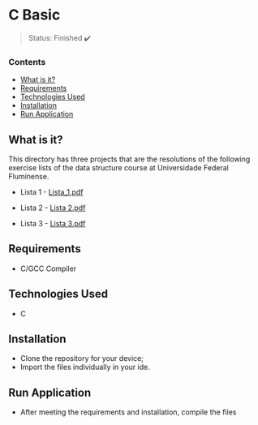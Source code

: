 <h1>C Basic</h1>

> Status: Finished ✔️

### Contents
  
* [What is it?](#what-is-it)
* [Requirements](#requirements)
* [Technologies Used](#technologies)
* [Installation](#installation)
* [Run Application](#run-application)

## <a name="what-is-it"></a>What is it?

This directory has three projects that are the resolutions of the following exercise lists of the data structure course at Universidade Federal Fluminense.

* Lista 1 - 
[Lista_1.pdf](https://github.com/Fa2bio/Data-Structure-Using-C/files/10367734/Lista_1.pdf)

* Lista 2 - 
[Lista 2.pdf](https://github.com/Fa2bio/Data-Structure-Using-C/files/10367693/Lista.2.pdf)

* Lista 3 - 
[Lista 3.pdf](https://github.com/Fa2bio/Data-Structure-Using-C/files/10367695/Lista.3.pdf)

## <a name="requirements"></a>Requirements

- C/GCC Compiler

## <a name="technologies"></a>Technologies Used

- C

## <a name="installation"></a>Installation

- Clone the repository for your device;
- Import the files individually in your ide.

## <a name="run-application"></a>Run Application

- After meeting the requirements and installation, compile the files
